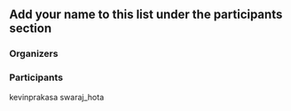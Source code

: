 ## Add your name to this list under the participants section

### Organizers


### Participants
kevinprakasa
swaraj_hota
